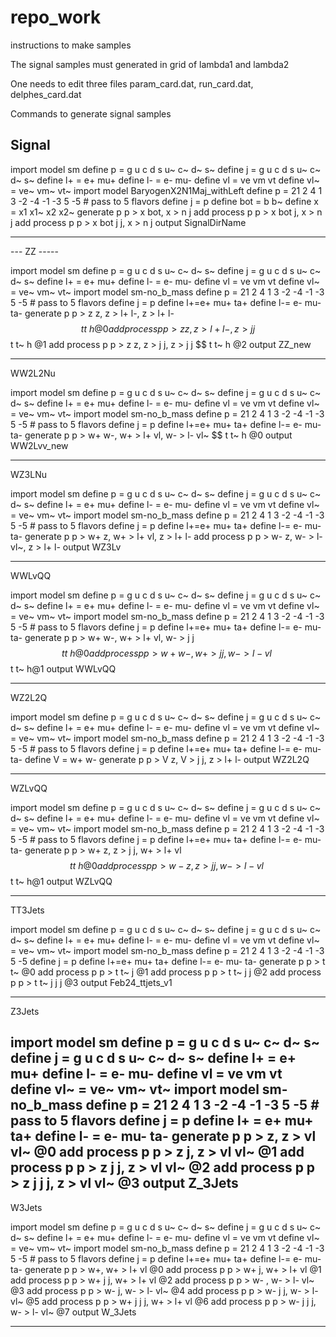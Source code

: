# repo\_work

instructions to make samples


The signal samples must generated in grid of lambda1 and lambda2

One needs to edit three files param\_card.dat, run\_card.dat, delphes\_card.dat 


Commands to generate signal samples

Signal
-------------------------------------------------------------------------------------

import model sm
define p = g u c d s u~ c~ d~ s~
define j = g u c d s u~ c~ d~ s~
define l+ = e+ mu+
define l- = e- mu-
define vl = ve vm vt
define vl~ = ve~ vm~ vt~
import model BaryogenX2N1Maj\_withLeft
define p = 21 2 4 1 3 -2 -4 -1 -3 5 -5 # pass to 5 flavors
define j = p
define bot = b b~
define x = x1 x1~ x2 x2~
generate p p > x bot, x > n j
add process p p > x bot j, x > n j
add process p p > x bot j j, x > n j
output SignalDirName



----------------------------------------------------------------------------------------------------
--- ZZ -----

import model sm
define p = g u c d s u~ c~ d~ s~
define j = g u c d s u~ c~ d~ s~
define l+ = e+ mu+
define l- = e- mu-
define vl = ve vm vt
define vl~ = ve~ vm~ vt~
import model sm-no_b_mass
define p = 21 2 4 1 3 -2 -4 -1 -3 5 -5 # pass to 5 flavors
define j = p
define l+=e+ mu+ ta+
define l-= e- mu- ta-
generate p p > z z, z > l+ l-, z > l+ l- $$ t t~ h @0
add process p p > z z, z > l+ l-, z > j j $$ t t~ h @1
add process p p > z z, z > j j, z > j j $$ t t~ h @2
output ZZ\_new

-------------------------------------------------------------------------------------------------------

WW2L2Nu


import model sm
define p = g u c d s u~ c~ d~ s~
define j = g u c d s u~ c~ d~ s~
define l+ = e+ mu+
define l- = e- mu-
define vl = ve vm vt
define vl~ = ve~ vm~ vt~
import model sm-no_b_mass
define p = 21 2 4 1 3 -2 -4 -1 -3 5 -5 # pass to 5 flavors
define j = p
define l+=e+ mu+ ta+
define l-= e- mu- ta-
generate p p > w+ w-, w+ > l+ vl, w- > l- vl~ $$ t t~ h @0
output WW2Lvv_new



-------------------------------------------------------------------------------------------------------

WZ3LNu

import model sm
define p = g u c d s u~ c~ d~ s~
define j = g u c d s u~ c~ d~ s~
define l+ = e+ mu+
define l- = e- mu-
define vl = ve vm vt
define vl~ = ve~ vm~ vt~
import model sm-no_b_mass
define p = 21 2 4 1 3 -2 -4 -1 -3 5 -5 # pass to 5 flavors
define j = p
define l+=e+ mu+ ta+
define l-= e- mu- ta-
generate p p > w+ z, w+ > l+ vl, z > l+ l-
add process p p > w- z, w- > l- vl~, z > l+ l-
output WZ3Lv


-------------------------------------------------------------------------------------------------------
WWLvQQ


import model sm
define p = g u c d s u~ c~ d~ s~
define j = g u c d s u~ c~ d~ s~
define l+ = e+ mu+
define l- = e- mu-
define vl = ve vm vt
define vl~ = ve~ vm~ vt~
import model sm-no_b_mass
define p = 21 2 4 1 3 -2 -4 -1 -3 5 -5 # pass to 5 flavors
define j = p
define l+=e+ mu+ ta+
define l-= e- mu- ta-
generate p p > w+ w-, w+ > l+ vl, w- > j j $$ t t~ h@0
add process p p > w+ w-, w+ > j j, w- > l- vl~ $$ t t~ h@1
output WWLvQQ


-------------------------------------------------------------------------------------------------------
WZ2L2Q

import model sm
define p = g u c d s u~ c~ d~ s~
define j = g u c d s u~ c~ d~ s~
define l+ = e+ mu+
define l- = e- mu-
define vl = ve vm vt
define vl~ = ve~ vm~ vt~
import model sm-no_b_mass
define p = 21 2 4 1 3 -2 -4 -1 -3 5 -5 # pass to 5 flavors
define j = p
define l+=e+ mu+ ta+
define l-= e- mu- ta-
define V = w+ w-
generate p p > V z, V > j j, z > l+ l-
output WZ2L2Q

------------------------------------------------------------------------------------------------------
WZLvQQ

import model sm
define p = g u c d s u~ c~ d~ s~
define j = g u c d s u~ c~ d~ s~
define l+ = e+ mu+
define l- = e- mu-
define vl = ve vm vt
define vl~ = ve~ vm~ vt~
import model sm-no_b_mass
define p = 21 2 4 1 3 -2 -4 -1 -3 5 -5 # pass to 5 flavors
define j = p
define l+=e+ mu+ ta+
define l-= e- mu- ta-
generate p p > w+ z, z > j j, w+ > l+ vl $$ t t~ h@0
add process p p > w- z, z > j j, w- > l- vl~ $$ t t~ h@1
output WZLvQQ

-------------------------------------------------------------------------------------------------------
TT3Jets

import model sm
define p = g u c d s u~ c~ d~ s~
define j = g u c d s u~ c~ d~ s~
define l+ = e+ mu+
define l- = e- mu-
define vl = ve vm vt
define vl~ = ve~ vm~ vt~
import model sm-no_b_mass
define p = 21 2 4 1 3 -2 -4 -1 -3 5 -5
define j = p
define l+=e+ mu+ ta+
define l-= e- mu- ta-
generate p p > t t~ @0
add process p p > t t~ j @1
add process p p > t t~ j j @2
add process p p > t t~ j j j @3
output Feb24_ttjets_v1

-------------------------------------------------------------------------------------------------------
Z3Jets

import model sm
define p = g u c d s u~ c~ d~ s~
define j = g u c d s u~ c~ d~ s~
define l+ = e+ mu+
define l- = e- mu-
define vl = ve vm vt
define vl~ = ve~ vm~ vt~
import model sm-no_b_mass
define p = 21 2 4 1 3 -2 -4 -1 -3 5 -5 # pass to 5 flavors
define j = p
define l+ = e+ mu+ ta+
define l- = e- mu- ta-
generate p p > z, z > vl vl~ @0
add process p p > z j, z > vl vl~ @1
add process p p > z j j, z > vl vl~ @2
add process p p > z j j j, z > vl vl~ @3
output Z_3Jets
-------------------------------------------------------------------------------------------------------

W3Jets

import model sm
define p = g u c d s u~ c~ d~ s~
define j = g u c d s u~ c~ d~ s~
define l+ = e+ mu+
define l- = e- mu-
define vl = ve vm vt
define vl~ = ve~ vm~ vt~
import model sm-no_b_mass
define p = 21 2 4 1 3 -2 -4 -1 -3 5 -5 # pass to 5 flavors
define j = p
define l+=e+ mu+ ta+
define l-= e- mu- ta-
generate p p > w+, w+ > l+ vl @0
add process p p > w+ j, w+ > l+ vl @1
add process p p > w+ j j, w+ > l+ vl @2
add process p p > w- , w- > l- vl~ @3
add process p p > w- j, w- > l- vl~ @4
add process p p > w- j j, w- > l- vl~ @5
add process p p > w+ j j j, w+ > l+ vl @6
add process p p > w- j j j, w- > l- vl~ @7
output W_3Jets



-------------------------------------------------------------------------------------------------------




